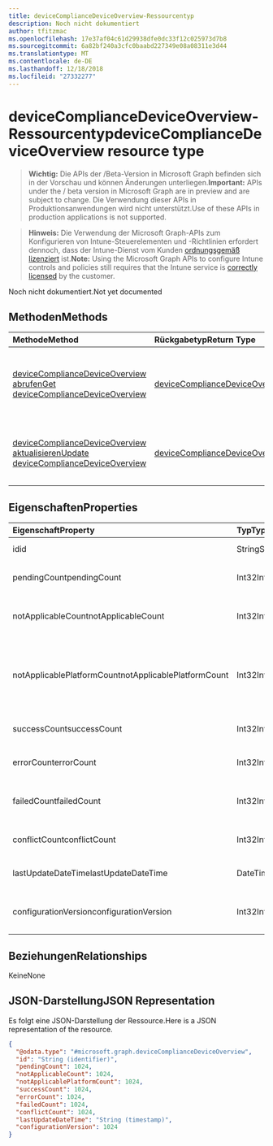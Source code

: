 ```yaml
---
title: deviceComplianceDeviceOverview-Ressourcentyp
description: Noch nicht dokumentiert
author: tfitzmac
ms.openlocfilehash: 17e37af04c61d29938dfe0dc33f12c025973d7b8
ms.sourcegitcommit: 6a82bf240a3cfc0baabd227349e08a08311e3d44
ms.translationtype: MT
ms.contentlocale: de-DE
ms.lasthandoff: 12/18/2018
ms.locfileid: "27332277"
---
```

# <a name="devicecompliancedeviceoverview-resource-type"></a><span data-ttu-id="35de9-103">deviceComplianceDeviceOverview-Ressourcentyp</span><span class="sxs-lookup"><span data-stu-id="35de9-103">deviceComplianceDeviceOverview resource type</span></span>

> <span data-ttu-id="35de9-104">**Wichtig:** Die APIs der /Beta-Version in Microsoft Graph befinden sich in der Vorschau und können Änderungen unterliegen.</span><span class="sxs-lookup"><span data-stu-id="35de9-104">**Important:** APIs under the / beta version in Microsoft Graph are in preview and are subject to change.</span></span> <span data-ttu-id="35de9-105">Die Verwendung dieser APIs in Produktionsanwendungen wird nicht unterstützt.</span><span class="sxs-lookup"><span data-stu-id="35de9-105">Use of these APIs in production applications is not supported.</span></span>

> <span data-ttu-id="35de9-106">**Hinweis:** Die Verwendung der Microsoft Graph-APIs zum Konfigurieren von Intune-Steuerelementen und -Richtlinien erfordert dennoch, dass der Intune-Dienst vom Kunden [ordnungsgemäß lizenziert](https://go.microsoft.com/fwlink/?linkid=839381) ist.</span><span class="sxs-lookup"><span data-stu-id="35de9-106">**Note:** Using the Microsoft Graph APIs to configure Intune controls and policies still requires that the Intune service is [correctly licensed](https://go.microsoft.com/fwlink/?linkid=839381) by the customer.</span></span>

<span data-ttu-id="35de9-107">Noch nicht dokumentiert.</span><span class="sxs-lookup"><span data-stu-id="35de9-107">Not yet documented</span></span>
## <a name="methods"></a><span data-ttu-id="35de9-108">Methoden</span><span class="sxs-lookup"><span data-stu-id="35de9-108">Methods</span></span>
|<span data-ttu-id="35de9-109">Methode</span><span class="sxs-lookup"><span data-stu-id="35de9-109">Method</span></span>|<span data-ttu-id="35de9-110">Rückgabetyp</span><span class="sxs-lookup"><span data-stu-id="35de9-110">Return Type</span></span>|<span data-ttu-id="35de9-111">Beschreibung</span><span class="sxs-lookup"><span data-stu-id="35de9-111">Description</span></span>|
|:---|:---|:---|
|[<span data-ttu-id="35de9-112">deviceComplianceDeviceOverview abrufen</span><span class="sxs-lookup"><span data-stu-id="35de9-112">Get deviceComplianceDeviceOverview</span></span>](../api/intune-deviceconfig-devicecompliancedeviceoverview-get.md)|[<span data-ttu-id="35de9-113">deviceComplianceDeviceOverview</span><span class="sxs-lookup"><span data-stu-id="35de9-113">deviceComplianceDeviceOverview</span></span>](../resources/intune-deviceconfig-devicecompliancedeviceoverview.md)|<span data-ttu-id="35de9-114">Lesen von Eigenschaften und Beziehungen des [deviceComplianceDeviceOverview](../resources/intune-deviceconfig-devicecompliancedeviceoverview.md)-Objekts.</span><span class="sxs-lookup"><span data-stu-id="35de9-114">Read properties and relationships of the [deviceComplianceDeviceOverview](../resources/intune-deviceconfig-devicecompliancedeviceoverview.md) object.</span></span>|
|[<span data-ttu-id="35de9-115">deviceComplianceDeviceOverview aktualisieren</span><span class="sxs-lookup"><span data-stu-id="35de9-115">Update deviceComplianceDeviceOverview</span></span>](../api/intune-deviceconfig-devicecompliancedeviceoverview-update.md)|[<span data-ttu-id="35de9-116">deviceComplianceDeviceOverview</span><span class="sxs-lookup"><span data-stu-id="35de9-116">deviceComplianceDeviceOverview</span></span>](../resources/intune-deviceconfig-devicecompliancedeviceoverview.md)|<span data-ttu-id="35de9-117">Aktualisieren der Eigenschaften eines [deviceComplianceDeviceOverview](../resources/intune-deviceconfig-devicecompliancedeviceoverview.md)-Objekts.</span><span class="sxs-lookup"><span data-stu-id="35de9-117">Update the properties of a [deviceComplianceDeviceOverview](../resources/intune-deviceconfig-devicecompliancedeviceoverview.md) object.</span></span>|

## <a name="properties"></a><span data-ttu-id="35de9-118">Eigenschaften</span><span class="sxs-lookup"><span data-stu-id="35de9-118">Properties</span></span>
|<span data-ttu-id="35de9-119">Eigenschaft</span><span class="sxs-lookup"><span data-stu-id="35de9-119">Property</span></span>|<span data-ttu-id="35de9-120">Typ</span><span class="sxs-lookup"><span data-stu-id="35de9-120">Type</span></span>|<span data-ttu-id="35de9-121">Beschreibung</span><span class="sxs-lookup"><span data-stu-id="35de9-121">Description</span></span>|
|:---|:---|:---|
|<span data-ttu-id="35de9-122">id</span><span class="sxs-lookup"><span data-stu-id="35de9-122">id</span></span>|<span data-ttu-id="35de9-123">String</span><span class="sxs-lookup"><span data-stu-id="35de9-123">String</span></span>|<span data-ttu-id="35de9-124">Schlüssel der Entität</span><span class="sxs-lookup"><span data-stu-id="35de9-124">Key of the entity.</span></span>|
|<span data-ttu-id="35de9-125">pendingCount</span><span class="sxs-lookup"><span data-stu-id="35de9-125">pendingCount</span></span>|<span data-ttu-id="35de9-126">Int32</span><span class="sxs-lookup"><span data-stu-id="35de9-126">Int32</span></span>|<span data-ttu-id="35de9-127">Anzahl der ausstehenden Geräte</span><span class="sxs-lookup"><span data-stu-id="35de9-127">Number of pending devices</span></span>|
|<span data-ttu-id="35de9-128">notApplicableCount</span><span class="sxs-lookup"><span data-stu-id="35de9-128">notApplicableCount</span></span>|<span data-ttu-id="35de9-129">Int32</span><span class="sxs-lookup"><span data-stu-id="35de9-129">Int32</span></span>|<span data-ttu-id="35de9-130">Anzahl der ausgenommenen Geräte</span><span class="sxs-lookup"><span data-stu-id="35de9-130">Number of not applicable devices</span></span>|
|<span data-ttu-id="35de9-131">notApplicablePlatformCount</span><span class="sxs-lookup"><span data-stu-id="35de9-131">notApplicablePlatformCount</span></span>|<span data-ttu-id="35de9-132">Int32</span><span class="sxs-lookup"><span data-stu-id="35de9-132">Int32</span></span>|<span data-ttu-id="35de9-133">Anzahl der Geräte, die aufgrund von Konflikt Plattform und Richtlinie nicht zutreffend</span><span class="sxs-lookup"><span data-stu-id="35de9-133">Number of not applicable devices due to mismatch platform and policy</span></span>|
|<span data-ttu-id="35de9-134">successCount</span><span class="sxs-lookup"><span data-stu-id="35de9-134">successCount</span></span>|<span data-ttu-id="35de9-135">Int32</span><span class="sxs-lookup"><span data-stu-id="35de9-135">Int32</span></span>|<span data-ttu-id="35de9-136">Anzahl der erfolgreichen Geräte</span><span class="sxs-lookup"><span data-stu-id="35de9-136">Number of succeeded devices</span></span>|
|<span data-ttu-id="35de9-137">errorCount</span><span class="sxs-lookup"><span data-stu-id="35de9-137">errorCount</span></span>|<span data-ttu-id="35de9-138">Int32</span><span class="sxs-lookup"><span data-stu-id="35de9-138">Int32</span></span>|<span data-ttu-id="35de9-139">Anzahl der fehlerhaften Geräte</span><span class="sxs-lookup"><span data-stu-id="35de9-139">Number of error devices</span></span>|
|<span data-ttu-id="35de9-140">failedCount</span><span class="sxs-lookup"><span data-stu-id="35de9-140">failedCount</span></span>|<span data-ttu-id="35de9-141">Int32</span><span class="sxs-lookup"><span data-stu-id="35de9-141">Int32</span></span>|<span data-ttu-id="35de9-142">Anzahl der fehlgeschlagenen Geräte</span><span class="sxs-lookup"><span data-stu-id="35de9-142">Number of failed devices</span></span>|
|<span data-ttu-id="35de9-143">conflictCount</span><span class="sxs-lookup"><span data-stu-id="35de9-143">conflictCount</span></span>|<span data-ttu-id="35de9-144">Int32</span><span class="sxs-lookup"><span data-stu-id="35de9-144">Int32</span></span>|<span data-ttu-id="35de9-145">Anzahl der Geräte in Konflikt</span><span class="sxs-lookup"><span data-stu-id="35de9-145">Number of devices in conflict</span></span>|
|<span data-ttu-id="35de9-146">lastUpdateDateTime</span><span class="sxs-lookup"><span data-stu-id="35de9-146">lastUpdateDateTime</span></span>|<span data-ttu-id="35de9-147">DateTimeOffset</span><span class="sxs-lookup"><span data-stu-id="35de9-147">DateTimeOffset</span></span>|<span data-ttu-id="35de9-148">Datum und Uhrzeit der letzten Aktualisierung</span><span class="sxs-lookup"><span data-stu-id="35de9-148">Last update time</span></span>|
|<span data-ttu-id="35de9-149">configurationVersion</span><span class="sxs-lookup"><span data-stu-id="35de9-149">configurationVersion</span></span>|<span data-ttu-id="35de9-150">Int32</span><span class="sxs-lookup"><span data-stu-id="35de9-150">Int32</span></span>|<span data-ttu-id="35de9-151">Version der Richtlinie für diese Übersicht</span><span class="sxs-lookup"><span data-stu-id="35de9-151">Version of the policy for that overview</span></span>|

## <a name="relationships"></a><span data-ttu-id="35de9-152">Beziehungen</span><span class="sxs-lookup"><span data-stu-id="35de9-152">Relationships</span></span>
<span data-ttu-id="35de9-153">Keine</span><span class="sxs-lookup"><span data-stu-id="35de9-153">None</span></span>
## <a name="json-representation"></a><span data-ttu-id="35de9-154">JSON-Darstellung</span><span class="sxs-lookup"><span data-stu-id="35de9-154">JSON Representation</span></span>
<span data-ttu-id="35de9-155">Es folgt eine JSON-Darstellung der Ressource.</span><span class="sxs-lookup"><span data-stu-id="35de9-155">Here is a JSON representation of the resource.</span></span>
<!-- {
  "blockType": "resource",
  "keyProperty": "id",
  "@odata.type": "microsoft.graph.deviceComplianceDeviceOverview"
}
-->
``` json
{
  "@odata.type": "#microsoft.graph.deviceComplianceDeviceOverview",
  "id": "String (identifier)",
  "pendingCount": 1024,
  "notApplicableCount": 1024,
  "notApplicablePlatformCount": 1024,
  "successCount": 1024,
  "errorCount": 1024,
  "failedCount": 1024,
  "conflictCount": 1024,
  "lastUpdateDateTime": "String (timestamp)",
  "configurationVersion": 1024
}
```





